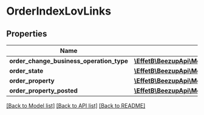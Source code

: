# OrderIndexLovLinks

## Properties
Name | Type | Description | Notes
------------ | ------------- | ------------- | -------------
**order_change_business_operation_type** | [**\EffetB\BeezupApi\Model\BeezUPCommonLOVLink3**](BeezUPCommonLOVLink3.md) |  | 
**order_state** | [**\EffetB\BeezupApi\Model\BeezUPCommonLOVLink3**](BeezUPCommonLOVLink3.md) |  | 
**order_property** | [**\EffetB\BeezupApi\Model\BeezUPCommonLOVLink3**](BeezUPCommonLOVLink3.md) |  | 
**order_property_posted** | [**\EffetB\BeezupApi\Model\BeezUPCommonLOVLink3**](BeezUPCommonLOVLink3.md) |  | 

[[Back to Model list]](../README.md#documentation-for-models) [[Back to API list]](../README.md#documentation-for-api-endpoints) [[Back to README]](../README.md)


